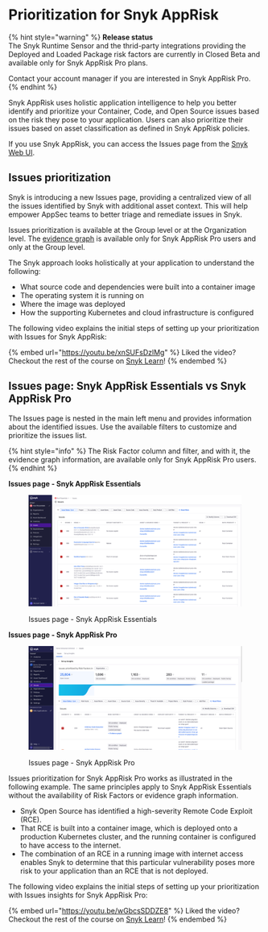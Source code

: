 # Prioritization for Snyk AppRisk

{% hint style="warning" %}
**Release status**\
The Snyk Runtime Sensor and the thrid-party integrations providing the Deployed and Loaded Package risk factors are currently in Closed Beta and available only for Snyk AppRisk Pro plans.

Contact your account manager if you are interested in Snyk AppRisk Pro.
{% endhint %}

Snyk AppRisk uses holistic application intelligence to help you better identify and prioritize your Container, Code, and Open Source issues based on the risk they pose to your application. Users can also prioritize their issues based on asset classification as defined in Snyk AppRisk policies.

If you use Snyk AppRisk, you can access the Issues page from the [Snyk Web UI](../../getting-started/snyk-web-ui.md).

## Issues prioritization

Snyk is introducing a new Issues page, providing a centralized view of all the issues identified by Snyk with additional asset context. This will help empower AppSec teams to better triage and remediate issues in Snyk.

Issues prioritization is available at the Group level or at the Organization level. The [evidence graph](using-the-issues-ui-with-snyk-apprisk/evidence-graph.md) is available only for Snyk AppRisk Pro users and only at the Group level.

The Snyk approach looks holistically at your application to understand the following:

* What source code and dependencies were built into a container image
* The operating system it is running on
* Where the image was deployed
* How the supporting Kubernetes and cloud infrastructure is configured

The following video explains the initial steps of setting up your prioritization with Issues for Snyk AppRisk:

{% embed url="https://youtu.be/xnSUFsDzlMg" %}
Liked the video? Checkout the rest of the course on [Snyk Learn](https://learn.snyk.io/catalog/?type=product-training\&topics=AppRisk)!
{% endembed %}

## Issues page: Snyk AppRisk Essentials vs Snyk AppRisk Pro

The Issues page is nested in the main left menu and provides information about the identified issues. Use the available filters to customize and prioritize the issues list.

{% hint style="info" %}
The Risk Factor column and filter, and with it, the evidence graph information, are available only for Snyk AppRisk Pro users.
{% endhint %}

**Issues page - Snyk AppRisk Essentials**

<figure><img src="../../.gitbook/assets/issues-apprisk-essentials.png" alt="Issues page - Snyk AppRisk Essentials"><figcaption><p>Issues page - Snyk AppRisk Essentials</p></figcaption></figure>

**Issues page - Snyk AppRisk Pro**

<figure><img src="../../.gitbook/assets/image (451).png" alt="Issues page - Snyk AppRisk Pro"><figcaption><p>Issues page - Snyk AppRisk Pro</p></figcaption></figure>

Issues prioritization for Snyk AppRisk Pro works as illustrated in the following example. The same principles apply to Snyk AppRisk Essentials without the availability of Risk Factors or evidence graph information.

* Snyk Open Source has identified a high-severity Remote Code Exploit (RCE).
* That RCE is built into a container image, which is deployed onto a production Kubernetes cluster, and the running container is configured to have access to the internet.
* The combination of an RCE in a running image with internet access enables Snyk to determine that this particular vulnerability poses more risk to your application than an RCE that is not deployed.

The following video explains the initial steps of setting up your prioritization with Issues insights for Snyk AppRisk Pro:

{% embed url="https://youtu.be/wGbcsSDDZE8" %}
Liked the video? Checkout the rest of the course on [Snyk Learn](https://learn.snyk.io/catalog/?type=product-training\&topics=AppRisk)!
{% endembed %}
